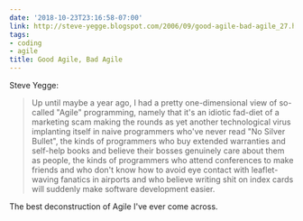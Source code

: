 ```yaml
---
date: '2018-10-23T23:16:58-07:00'
link: http://steve-yegge.blogspot.com/2006/09/good-agile-bad-agile_27.html
tags:
- coding
- agile
title: Good Agile, Bad Agile
---
```


Steve Yegge:

>Up until maybe a year ago, I had a pretty one-dimensional view of so-called "Agile" programming, namely that it's an idiotic fad-diet of a marketing scam making the rounds as yet another technological virus implanting itself in naive programmers who've never read "No Silver Bullet", the kinds of programmers who buy extended warranties and self-help books and believe their bosses genuinely care about them as people, the kinds of programmers who attend conferences to make friends and who don't know how to avoid eye contact with leaflet-waving fanatics in airports and who believe writing shit on index cards will suddenly make software development easier.

The best deconstruction of Agile I've ever come across.
